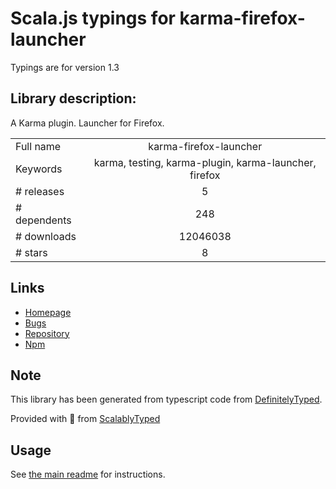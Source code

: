 
# Scala.js typings for karma-firefox-launcher

Typings are for version 1.3

## Library description:
A Karma plugin. Launcher for Firefox.

|                    |                 |
| ------------------ | :-------------: |
| Full name          | karma-firefox-launcher |
| Keywords           | karma, testing, karma-plugin, karma-launcher, firefox |
| # releases         | 5 |
| # dependents       | 248 |
| # downloads        | 12046038 |
| # stars            | 8 |

## Links
- [Homepage](https://github.com/karma-runner/karma-firefox-launcher#readme)
- [Bugs](https://github.com/karma-runner/karma-firefox-launcher/issues)
- [Repository](https://github.com/karma-runner/karma-firefox-launcher)
- [Npm](https://www.npmjs.com/package/karma-firefox-launcher)
    


## Note
This library has been generated from typescript code from [DefinitelyTyped](https://definitelytyped.org).

Provided with :purple_heart: from [ScalablyTyped](https://github.com/oyvindberg/ScalablyTyped)

## Usage
See [the main readme](../../readme.md) for instructions.


